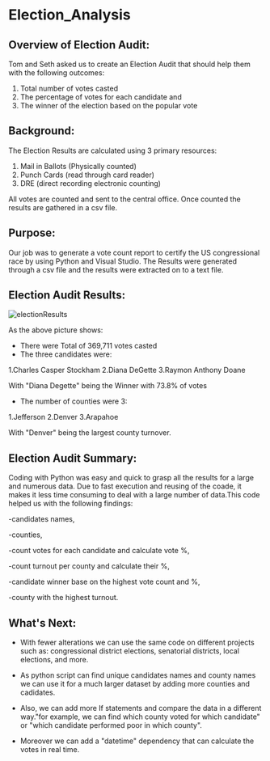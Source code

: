 # Election_Analysis

## Overview of Election Audit:
Tom and Seth asked us to create an Election Audit that should help them with the following outcomes:
1. Total number of votes casted
2. The percentage of votes for each candidate and 
3. The winner of the election based on the popular vote

## Background:

The Election Results are calculated using 3 primary resources:

1. Mail in Ballots (Physically counted)
2. Punch Cards (read through card reader)
3. DRE (direct recording electronic counting)

All votes are counted and sent to the central office. Once counted the results are gathered in a csv file.

## Purpose:
Our job was to generate a vote count report to certify the US congressional race by using Python and Visual Studio. The Results were generated through a csv file and the results were extracted on to a text file. 

## Election Audit Results:
![electionResults](https://user-images.githubusercontent.com/111619125/190239603-2ac33587-12f6-4735-a7be-b0dad3d27955.png)

As the above picture shows:
* There were Total of 369,711 votes casted
* The three candidates were:

1.Charles Casper Stockham
2.Diana DeGette
3.Raymon Anthony Doane

With "Diana Degette" being the Winner with 73.8% of votes

* The number of counties were 3:

1.Jefferson
2.Denver
3.Arapahoe

With "Denver" being the largest county turnover.

## Election Audit Summary:

Coding with Python was easy and quick to grasp all the results for a large and numerous data. Due to fast execution and reusing of the coade, it makes it less time consuming to deal with a large number of data.This code helped us with the following findings:

-candidates names,

-counties,

-count votes for each candidate and calculate vote %,

-count turnout per county and calculate their %,

-candidate winner base on the highest vote count and %,

-county with the highest turnout.

## What's Next:

* With fewer alterations we can use the same code on different projects such as: congressional district elections, senatorial districts, local elections, and more.

* As python script can find unique candidates names and county names we can use it for a much larger dataset by adding more counties and cadidates.

* Also, we can add more If statements and compare the data in a different way."for example, we can find which county voted for which candidate" or "which candidate performed poor in which county".

* Moreover we can add a "datetime" dependency that can calculate the votes in real time.




